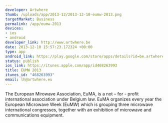 ```yaml
--- 
developer: Artwhere
thumb: /uploads/app/2013-12/2013-12-10-eumw-2013.png
targetMarket: Business
permalink: /app/eumw-2013
devices: 
- ios
- android
developer_link: http://www.artwhere.be
date: 2013-12-10 15:57:23.172324 +00:00
type: app
android_link: https://play.google.com/store/apps/details?id=be.artwhere.euma&hl=fr
status: publish
ios_link: https://itunes.apple.com/app/id468263993
title: EUMW 2013
itunes_id: "468263993"
email: lh@artwhere.eu
---
```


The European Mirowave Association, EuMA, is a not – for - profit international association under Belgium law. EuMA organizes every year the European Microwave Week (EuMW) which is grouping three microwave international congresses, together with an exhibition of microwave and communications equipment. 
